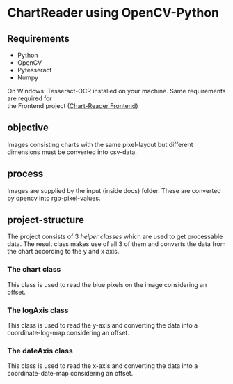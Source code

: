 # ChartReader using OpenCV-Python

## Requirements
* Python
* OpenCV
* Pytesseract
* Numpy

On Windows: Tesseract-OCR installed on your machine. Same requirements are required for  
the Frontend project ([Chart-Reader Frontend](https://github.com/EinboeckFranz/chartreader_frontend))

## objective
Images consisting charts with the same pixel-layout but different dimensions must be converted into csv-data.

## process
Images are supplied by the input (inside docs) folder. These are converted by opencv into rgb-pixel-values. 

## project-structure

The project consists of 3 _helper classes_ which are used to get processable data. 
The result class makes use of all 3 of them and converts the data from the chart according to the y and x axis.

### The chart class
This class is used to read the blue pixels on the image considering an offset.

### The logAxis class
This class is used to read the y-axis and converting the data into a coordinate-log-map considering an offset.

### The dateAxis class
This class is used to read the x-axis and converting the data into a coordinate-date-map considering an offset.